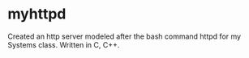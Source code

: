 # myhttpd
Created an http server modeled after the bash command httpd for my Systems class. Written in C, C++.
